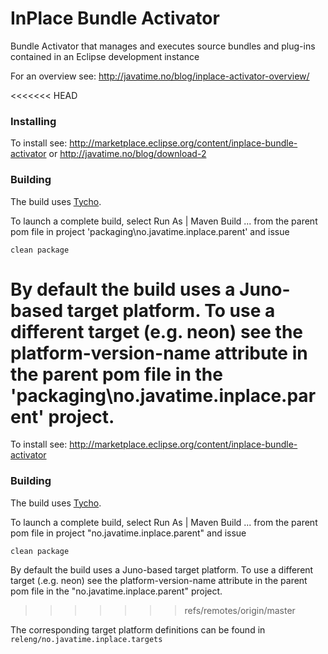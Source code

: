 # InPlace Bundle Activator
Bundle Activator that manages and executes source bundles and plug-ins contained in an Eclipse development instance

For an overview see: http://javatime.no/blog/inplace-activator-overview/

<<<<<<< HEAD
### Installing

To install see: http://marketplace.eclipse.org/content/inplace-bundle-activator 
or http://javatime.no/blog/download-2

### Building

The build uses [Tycho](http://www.eclipse.org/tycho/).
 
To launch a complete build, select Run As | Maven Build ... from the parent pom file in project 'packaging\no.javatime.inplace.parent' and issue

```
clean package
```
By default the build uses a Juno-based target platform. To use a different target (e.g. neon) see the
platform-version-name attribute in the parent pom file in the 'packaging\no.javatime.inplace.parent' project.
=======
To install see: http://marketplace.eclipse.org/content/inplace-bundle-activator

### Building

The build uses [Tycho](http://www.eclipse.org/tycho/).
 
To launch a complete build, select Run As | Maven Build ... from the parent pom file in project "no.javatime.inplace.parent" and issue

```
clean package
```
By default the build uses a Juno-based target platform. To use a different target (.e.g. neon) see the
platform-version-name attribute in the parent pom file in the "no.javatime.inplace.parent" project.
>>>>>>> refs/remotes/origin/master

The corresponding target platform definitions can be found in `releng/no.javatime.inplace.targets`
